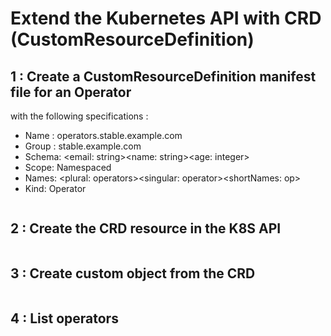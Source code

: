 # Extend the Kubernetes API with CRD (CustomResourceDefinition)

## 1 : Create a CustomResourceDefinition manifest file for an Operator

with the following specifications :
- Name : operators.stable.example.com
- Group : stable.example.com
- Schema: <email: string><name: string><age: integer>
- Scope: Namespaced
- Names: <plural: operators><singular: operator><shortNames: op>
- Kind: Operator

```bash

```

## 2 : Create the CRD resource in the K8S API

```bash
```

## 3 : Create custom object from the CRD

```bash
```

## 4 : List operators

```bash
```
